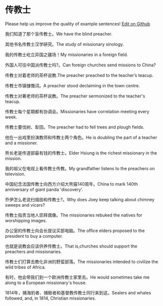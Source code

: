 # 传教士

Please help us improve the quality of example sentences! [Edit on Github](https://github.com/jiyushe/jiyu-example-sentence-source/blob/main/chinese/chuanjiaoshi.md)

<p><span class="chinese">我们知道了那个盲传教士。</span><span class="english">We have the blind preacher.</span></p>

<p><span class="chinese">其他书名传教士汉学硏究。</span><span class="english">The study of missionary sinology.</span></p>

<p><span class="chinese">我的传教士屹立异国之疆场！</span><span class="english">My missionaries in a foreign field.</span></p>

<p><span class="chinese">外国人可往中国派传教士吗?。</span><span class="english">Can foreign churches send missions to China?</span></p>

<p><span class="chinese">传教士对着老师的茶杯说教.</span><span class="english">The preacher preached to the teacher’s teacup.</span></p>

<p><span class="chinese">传教士市镇慷慨词。</span><span class="english">A preacher stood declaiming in the town centre.</span></p>

<p><span class="chinese">传教士对著老师的茶杯说教。</span><span class="english">The preacher sermonized to the teacher's teacup.</span></p>

<p><span class="chinese">传教士每个星期都有协调会。</span><span class="english">Missionaries have correlation meeting every week.</span></p>

<p><span class="chinese">传教士要伐树、犁田。</span><span class="english">The preacher had to fell trees and plough fields.</span></p>

<p><span class="chinese">他在一出戏里扮演教师和传教士两个角色。</span><span class="english">He is doubling the part of a teacher and a missioner.</span></p>

<p><span class="chinese">熊长老是传道部最有钱的传教士。</span><span class="english">Elder Hsiung is the richest missionary in the mission.</span></p>

<p><span class="chinese">我的祖父在电视上看传教士传教。</span><span class="english">My grandfather listens to the preachers on television.</span></p>

<p><span class="chinese">中国纪念法国传教士向西方介绍大熊猫140周年。</span><span class="english">China to mark 140th anniversary of giant panda 'discovery'.</span></p>

<p><span class="chinese">乔伊怎么老说扫烟囱和传教士?。</span><span class="english">Why does Joey keep talking about chimney sweeps and vicars?</span></p>

<p><span class="chinese">传教士指责当地人崇拜偶像。</span><span class="english">The missionaries rebuked the natives for worshipping images.</span></p>

<p><span class="chinese">办公室的传教士向会长提议买部电脑。</span><span class="english">The office elders proposed to the president to buy a computer.</span></p>

<p><span class="chinese">也就是说教会应该供养传教士。</span><span class="english">That is,churches should support the preachers and missionaries.</span></p>

<p><span class="chinese">传教士们打算去教化非洲的野蛮部落。</span><span class="english">The missionaries intended to civilize the wild tribes of Africa.</span></p>

<p><span class="chinese">有时，他会带我们到一个欧洲传教士家里去。</span><span class="english">He would sometimes take me along to a European missionary's house.</span></p>

<p><span class="chinese">1814年，捕海豹者、捕鲸者和基督教传教士同行来到这。</span><span class="english">Sealers and whales followed, and, in 1814, Christian missionaries.</span></p>

